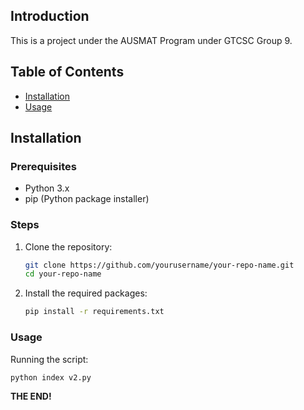 ## Introduction
This is a project under the AUSMAT Program under GTCSC Group 9.

## Table of Contents

- [Installation](#steps)
- [Usage](#usage)

## Installation

### Prerequisites

- Python 3.x
- pip (Python package installer)

### Steps

1. Clone the repository:

    ```bash
    git clone https://github.com/yourusername/your-repo-name.git
    cd your-repo-name
    ```

2. Install the required packages:

    ```bash
    pip install -r requirements.txt
    ```

### Usage

Running the script:

   ```bash
   python index v2.py
   ```

**THE END!**
